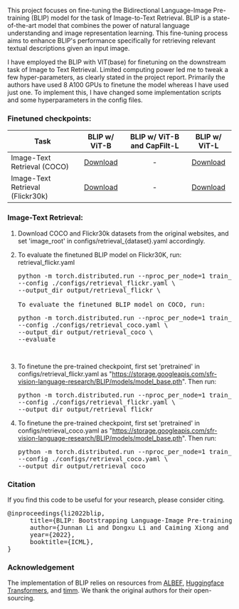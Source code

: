 This project focuses on fine-tuning the Bidirectional Language-Image Pre-training (BLIP) model for the task of Image-to-Text Retrieval. BLIP is a state-of-the-art model that combines the power of natural language understanding and image representation learning. This fine-tuning process aims to enhance BLIP's performance specifically for retrieving relevant textual descriptions given an input image.

I have employed the BLIP with VIT(base) for finetuning on the downstream task of Image to Text Retrieval. 
Limited computing power led me to tweak a few hyper-parameters, as clearly stated in the project report. Primarily the authors have used 8 A100 GPUs to finetune the model whereas I have used just one. To implement this, I have changed some implementation scripts and some hyperparameters in the config files.









### Finetuned checkpoints:
Task | BLIP w/ ViT-B | BLIP w/ ViT-B and CapFilt-L | BLIP w/ ViT-L 
--- | :---: | :---: | :---:
Image-Text Retrieval (COCO) | <a href="https://storage.googleapis.com/sfr-vision-language-research/BLIP/models/model_base_retrieval_coco.pth">Download</a>| - | <a href="https://storage.googleapis.com/sfr-vision-language-research/BLIP/models/model_large_retrieval_coco.pth">Download</a>
Image-Text Retrieval (Flickr30k) | <a href="https://storage.googleapis.com/sfr-vision-language-research/BLIP/models/model_base_retrieval_flickr.pth">Download</a>|  - | <a href="https://storage.googleapis.com/sfr-vision-language-research/BLIP/models/model_large_retrieval_flickr.pth">Download</a>

### Image-Text Retrieval:
1. Download COCO and Flickr30k datasets from the original websites, and set 'image_root' in configs/retrieval_{dataset}.yaml accordingly.
   
2. To evaluate the finetuned BLIP model on Flickr30K, run: retrieval_flickr.yaml
   <pre>python -m torch.distributed.run --nproc_per_node=1 train_retrieval.py \
   --config ./configs/retrieval_flickr.yaml \
   --output_dir output/retrieval_flickr \
         
   To evaluate the finetuned BLIP model on COCO, run:
   <pre>python -m torch.distributed.run --nproc_per_node=1 train_retrieval.py \
   --config ./configs/retrieval_coco.yaml \
   --output_dir output/retrieval_coco \
   --evaluate</pre> 

3. To finetune the pre-trained checkpoint, first set 'pretrained' in configs/retrieval_flickr.yaml as "https://storage.googleapis.com/sfr-vision-language-research/BLIP/models/model_base.pth". Then run:
   <pre>python -m torch.distributed.run --nproc_per_node=1 train_retrieval.py \
   --config ./configs/retrieval_flickr.yaml \
   --output_dir output/retrieval_flickr </pre> 
  
4. To finetune the pre-trained checkpoint, first set 'pretrained' in configs/retrieval_coco.yaml as "https://storage.googleapis.com/sfr-vision-language-research/BLIP/models/model_base.pth". Then run:
   <pre>python -m torch.distributed.run --nproc_per_node=1 train_retrieval.py \
   --config ./configs/retrieval_coco.yaml \
   --output_dir output/retrieval_coco </pre> 




### Citation
If you find this code to be useful for your research, please consider citing.
<pre>
@inproceedings{li2022blip,
      title={BLIP: Bootstrapping Language-Image Pre-training for Unified Vision-Language Understanding and Generation}, 
      author={Junnan Li and Dongxu Li and Caiming Xiong and Steven Hoi},
      year={2022},
      booktitle={ICML},
}</pre>

### Acknowledgement
The implementation of BLIP relies on resources from <a href="https://github.com/salesforce/ALBEF">ALBEF</a>, <a href="https://github.com/huggingface/transformers">Huggingface Transformers</a>, and <a href="https://github.com/rwightman/pytorch-image-models/tree/master/timm">timm</a>. We thank the original authors for their open-sourcing.
